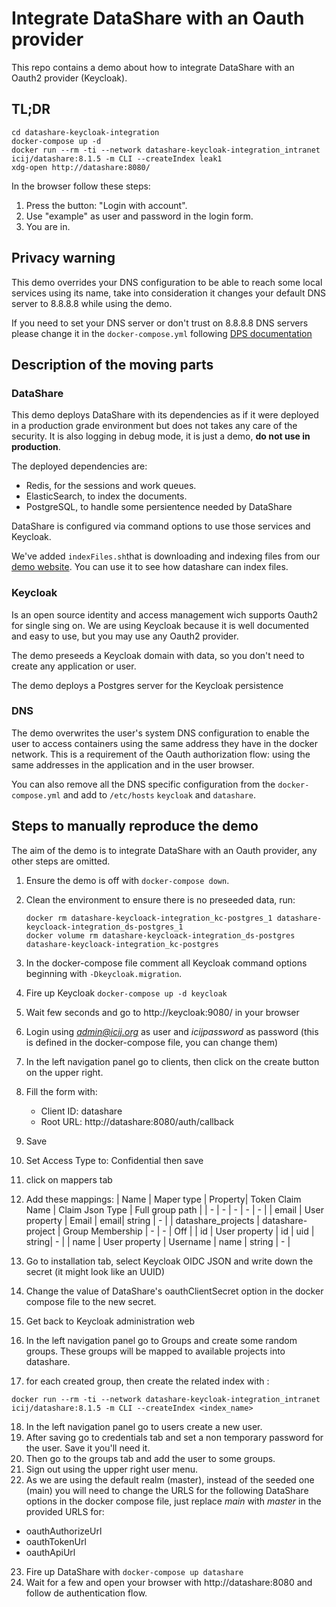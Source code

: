 # Integrate DataShare with an Oauth provider

This repo contains a demo about how to integrate DataShare with an Oauth2 provider (Keycloak).

## TL;DR

```
cd datashare-keycloak-integration
docker-compose up -d
docker run --rm -ti --network datashare-keycloak-integration_intranet icij/datashare:8.1.5 -m CLI --createIndex leak1
xdg-open http://datashare:8080/
```

In the browser follow these steps:

  1. Press the button: "Login with account".
  2. Use "example" as user and password in the login form.
  3. You are in.

## Privacy warning

This demo overrides your DNS configuration to be able to reach some local services using its name,
take into consideration it changes your default DNS server to 8.8.8.8 while using the demo.

If you need to set your DNS server or don't trust on 8.8.8.8 DNS servers please change it in the `docker-compose.yml` following [DPS documentation](http://mageddo.github.io/dns-proxy-server/latest/en/3-configuration/)

## Description of the moving parts

### DataShare

This demo deploys DataShare with its dependencies as if it were deployed in a production grade environment but does not takes any care of the security. It is also logging in debug mode, it is just a demo, **do not use in production**.

The deployed dependencies are:

* Redis, for the sessions and work queues.
* ElasticSearch, to index the documents.
* PostgreSQL, to handle some persientence needed by DataShare

DataShare is configured via command options to use those services and Keycloak.

We've added `indexFiles.sh`that is downloading and indexing files from our [demo website](https://datashare-demo.icij.org). You can use it to see how datashare can index files.

### Keycloak

Is an open source identity and access management wich supports Oauth2 for single sing on.
We are using Keycloak because it is well documented and easy to use, but you may use any Oauth2 provider.

The demo preseeds a Keycloak domain with data, so you don't need to create any application or user.

The demo deploys a Postgres server for the Keycloak persistence

### DNS

The demo overwrites the user's system DNS configuration to enable the user to access containers using the same address they have in the docker network. This is a requirement of the Oauth authorization flow: using the same addresses in the application and in the user browser.

You can also remove all the DNS specific configuration from the `docker-compose.yml` and add to `/etc/hosts` `keycloak` and `datashare`.

## Steps to manually reproduce the demo

The aim of the demo is to integrate DataShare with an Oauth provider, any other steps are omitted.

1. Ensure the demo is off with `docker-compose down`.
2. Clean the environment to ensure there is no preseeded data, run:
   ```
   docker rm datashare-keycloack-integration_kc-postgres_1 datashare-keycloack-integration_ds-postgres_1
   docker volume rm datashare-keycloack-integration_ds-postgres datashare-keycloack-integration_kc-postgres
   ```
3. In the docker-compose file comment all Keycloak command options beginning with `-Dkeycloak.migration`.
4. Fire up Keycloak `docker-compose up -d keycloak`
5. Wait few seconds and go to http://keycloak:9080/ in your browser
6. Login using *admin@icij.org* as user and *icijpassword* as password (this is defined in the docker-compose file, you can change them)
7. In the left navigation panel go to clients, then click on the create button on the upper right.
8. Fill the form with:

    * Client ID: datashare
    * Root URL: http://datashare:8080/auth/callback

9. Save
10. Set Access Type to: Confidential then save
11. click on mappers tab
12. Add these mappings:
    | Name | Maper type | Property| Token Claim Name | Claim Json Type | Full group path |
    | - | - | - | - | - |
    | email | User property | Email | email| string | - |
    | datashare_projects | datashare-project | Group Membership | - | - | Off |
    | id | User property | id | uid | string| - |
    | name | User property | Username | name | string | - |
13. Go to installation tab, select Keycloak OIDC JSON and write down the secret (it might look like an UUID)
14. Change the value of DataShare's oauthClientSecret option in the docker compose file to the new secret.
15. Get back to Keycloak administration web
16. In the left navigation panel go to Groups and create some random groups. These groups will be mapped to available projects into datashare.
17. for each created group, then create the related index with : 
```
docker run --rm -ti --network datashare-keycloak-integration_intranet icij/datashare:8.1.5 -m CLI --createIndex <index_name>
```
18.  In the left navigation panel go to users create a new user. 
19. After saving go to credentials tab and set a non temporary password for the user. Save it you'll need it.
20. Then go to the groups tab and add the user to some groups.
21. Sign out using the upper right user menu.
22. As we are using the default realm (master), instead of the seeded one (main) you will need to change the URLS for the following DataShare options in the docker compose file, just replace *main* with *master* in the provided URLS for:
  * oauthAuthorizeUrl
  * oauthTokenUrl
  * oauthApiUrl
23. Fire up DataShare with `docker-compose up datashare`
24. Wait for a few and open your browser with http://datashare:8080 and follow de authentication flow.

